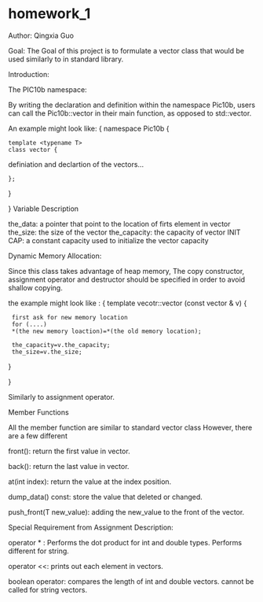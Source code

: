 # homework_1

Author: Qingxia Guo


Goal: 
The Goal of this project is to formulate a vector class that would be used similarly to <vector> in standard library.

Introduction:

The PIC10b namespace:

By writing the declaration and definition within the namespace Pic10b, users can call the Pic10b::vector<type> in their main function, as opposed to std::vector<type>. 

An example might look like:
{
namespace Pic10b {

    template <typename T>
    class vector {
    
  definiation and declartion of the vectors...
    
    };


}

}
Variable Description

the_data: a pointer that point to the location of firts element in vector
the_size: the size of the vector
the_capacity: the capacity of vector
INIT CAP: a constant capacity used to initialize the vector capacity


Dynamic Memory Allocation: 

Since this class takes advantage of heap memory, The copy constructor, assignment operator and destructor should be specified in order to avoid shallow copying. 

the example might look like :
{
template <typename T>
vecotr<T>::vector (const vector<T> & v)
{

     first ask for new memory location
     for (....)
     *(the new memory loaction)=*(the old memory location);

     the_capacity=v.the_capacity;
     the_size=v.the_size;
}

}

Similarly to assignment operator.


Member Functions

All the member function are similar to standard vector class
However, there are a few different

front():
return the first value in vector.

back():
return the last value in vector.

at(int index):
return the value at the index position.

dump_data() const:
store the value that deleted or changed.

push_front(T new_value): 
adding the new_value to the front of the vector.





Special Requirement from Assignment Description:

operator * :
Performs the dot product for int and double types.
Performs different for string.

operator <<:
prints out each element in vectors.

boolean operator:
compares the length of int and double vectors.
cannot be called for string vectors.




